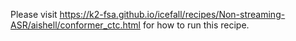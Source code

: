 
Please visit
<https://k2-fsa.github.io/icefall/recipes/Non-streaming-ASR/aishell/conformer_ctc.html>
for how to run this recipe.
